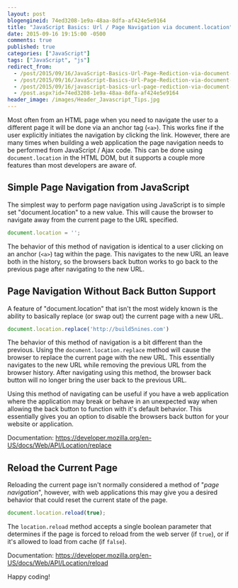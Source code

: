 ```yaml
---
layout: post
blogengineid: 74ed3208-1e9a-48aa-8dfa-af424e5e9164
title: "JavaScript Basics: Url / Page Navigation via document.location"
date: 2015-09-16 19:15:00 -0500
comments: true
published: true
categories: ["JavaScript"]
tags: ["JavaScript", "js"]
redirect_from: 
  - /post/2015/09/16/JavaScript-Basics-Url-Page-Rediction-via-document-location.aspx
  - /post/2015/09/16/JavaScript-Basics-Url-Page-Rediction-via-document-location
  - /post/2015/09/16/javascript-basics-url-page-rediction-via-document-location
  - /post.aspx?id=74ed3208-1e9a-48aa-8dfa-af424e5e9164
header_image: /images/Header_Javascript_Tips.jpg
---
```

<!-- more -->

Most often from an HTML page when you need to navigate the user to a different page it will be done via an anchor tag (`<a>`). This works fine if the user explicitly initiates the navigation by clicking the link. However, there are many times when building a web application the page navigation needs to be performed from JavaScript / Ajax code. This can be done using `document.location` in the HTML DOM, but it supports a couple more features than most developers are aware of.

## Simple Page Navigation from JavaScript

The simplest way to perform page navigation using JavaScript is to simple set "document.location" to a new value. This will cause the browser to navigate away from the current page to the URL specified.

```js
document.location = '';
```

The behavior of this method of navigation is identical to a user clicking on an anchor (`<a>`) tag within the page. This navigates to the new URL an leave both in the history, so the browsers back button works to go back to the previous page after navigating to the new URL.

<!-- ad -->

## Page Navigation Without Back Button Support

A feature of "document.location" that isn't the most widely known is the ability to basically replace (or swap out) the current page with a new URL.

```js
document.location.replace('http://build5nines.com')
```

The behavior of this method of navigation is a bit different than the previous. Using the `document.location.replace` method will cause the browser to replace the current page with the new URL. This essentially navigates to the new URL while removing the previous URL from the browser history. After navigating using this method, the browser back button will no longer bring the user back to the previous URL.

Using this method of navigating can be useful if you have a web application where the application may break or behave in an unexpected way when allowing the back button to function with it's default behavior. This essentially gives you an option to disable the browsers back button for your website or application.

Documentation: <a href="https://developer.mozilla.org/en-US/docs/Web/API/Location/replace" target="_blank">https://developer.mozilla.org/en-US/docs/Web/API/Location/replace</a>

## Reload the Current Page

Reloading the current page isn't normally considered a method of "_page navigation_", however, with web applications this may give you a desired behavior that could reset the current state of the page.

```js
document.location.reload(true);
```

The `location.reload` method accepts a single boolean parameter that determines if the page is forced to reload from the web server (if `true`), or if it's allowed to load from cache (if `false`).

Documentation: <a href="https://developer.mozilla.org/en-US/docs/Web/API/Location/reload" target="_blank">https://developer.mozilla.org/en-US/docs/Web/API/Location/reload</a>

Happy coding!